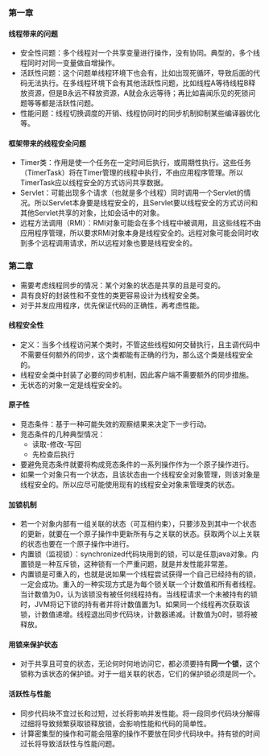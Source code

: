 ### 第一章

#### 线程带来的问题

* 安全性问题：多个线程对一个共享变量进行操作，没有协同。典型的，多个线程同时对同一变量做自增操作。
* 活跃性问题：这个问题单线程环境下也会有，比如出现死循环，导致后面的代码无法执行。在多线程环境下会有其他活跃性问题，比如线程A等待线程B释放资源，但是B永远不释放资源，A就会永远等待；再比如喜闻乐见的死锁问题等等都是活跃性问题。
* 性能问题：线程切换调度的开销、线程协同时的同步机制抑制某些编译器优化等。

#### 框架带来的线程安全问题

* Timer类：作用是使一个任务在一定时间后执行，或周期性执行。这些任务（TimerTask）将在Timer管理的线程中执行，不由应用程序管理。所以TimerTask应以线程安全的方式访问共享数据。
* Servlet：可能出现多个请求（也就是多个线程）同时调用一个Servlet的情况。所以Servlet本身要是线程安全的，且Servlet要以线程安全的方式访问和其他Servlet共享的对象，比如会话中的对象。
* 远程方法调用（RMI）：RMI对象可能会在多个线程中被调用，且这些线程不由应用程序管理，所以要求RMI对象本身是线程安全的。远程对象可能会同时收到多个远程调用请求，所以远程对象也要是线程安全的。

### 第二章

* 需要考虑线程同步的情况：某个对象的状态是共享的且是可变的。
* 具有良好的封装性和不变性的类更容易设计为线程安全类。
* 对于并发应用程序，优先保证代码的正确性，再考虑性能。

#### 线程安全性

* 定义：当多个线程访问某个类时，不管这些线程如何交替执行，且主调代码中不需要任何额外的同步，这个类都能有正确的行为，那么这个类是线程安全的。
* 线程安全类中封装了必要的同步机制，因此客户端不需要额外的同步措施。
* 无状态的对象一定是线程安全的。

#### 原子性

* 竞态条件：基于一种可能失效的观察结果来决定下一步行动。
* 竞态条件的几种典型情况：
  * 读取-修改-写回
  * 先检查后执行
* 要避免竞态条件就要将构成竞态条件的一系列操作作为一个原子操作进行。
* 如果一个对象只有一个状态，且该状态由一个线程安全对象管理，则该对象是线程安全的。所以应尽可能使用现有的线程安全对象来管理类的状态。

#### 加锁机制

* 若一个对象内部有一组关联的状态（可互相约束），只要涉及到其中一个状态的更新，就要在一个原子操作中更新所有与之关联的状态。获取两个以上关联的状态也要在一个原子操作中进行。
* 内置锁（监视锁）：synchronized代码块用到的锁，可以是任意java对象。内置锁是一种互斥锁，这种锁有一个严重问题，就是并发性能非常差。
* 内置锁是可重入的，也就是说如果一个线程尝试获得一个自己已经持有的锁，一定会成功。重入的一种实现方式是为每个锁关联一个计数值和所有者线程。当计数值为0，认为该锁没有被任何线程持有。当线程请求一个未被持有的锁时，JVM将记下锁的持有者并将计数值置为1。如果同一个线程再次获取该锁，计数值递增。线程退出同步代码块，计数器递减。计数值为0时，锁将被释放。

#### 用锁来保护状态

* 对于共享且可变的状态，无论何时何地访问它，都必须要持有**同一个锁**，这个锁称为该状态的保护锁。对于一组关联的状态，它们的保护锁必须是同一个。

#### 活跃性与性能

* 同步代码块不宜过长和过短，过长将影响并发性能。将一段同步代码块分解得过细将导致频繁获取锁释放锁，会影响性能和代码的简单性。
* 计算密集型的操作和可能会阻塞的操作不要放在同步代码块中。持有锁的时间过长将导致活跃性与性能问题。